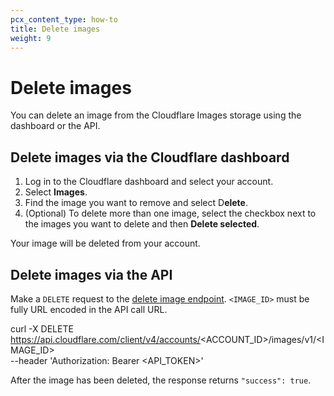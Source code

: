 ```yaml
---
pcx_content_type: how-to
title: Delete images
weight: 9
---
```


# Delete images

You can delete an image from the Cloudflare Images storage using the dashboard or the API.

## Delete images via the Cloudflare dashboard

1. Log in to the Cloudflare dashboard and select your account.
2. Select **Images**.
3. Find the image you want to remove and select D**elete**.
4. (Optional) To delete more than one image, select the checkbox next to the images you want to delete and then **Delete selected**.

Your image will be deleted from your account.

## Delete images via the API

Make a `DELETE` request to the [delete image endpoint](/api/operations/cloudflare-images-delete-image). `<IMAGE_ID>` must be fully URL encoded in the API call URL.

curl -X DELETE https://api.cloudflare.com/client/v4/accounts/<ACCOUNT_ID>/images/v1/<IMAGE_ID> \
--header 'Authorization: Bearer <API_TOKEN>'

After the image has been deleted, the response returns `"success": true`.